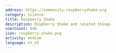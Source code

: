 ```yaml
---
address: https://community.raspberryshake.org
category: Science
title: Raspberry Shake
description: Raspberry Shake and related things
userCount: 446
icon: raspberry-shake.png
activity: medium
language: en_US
---
```

